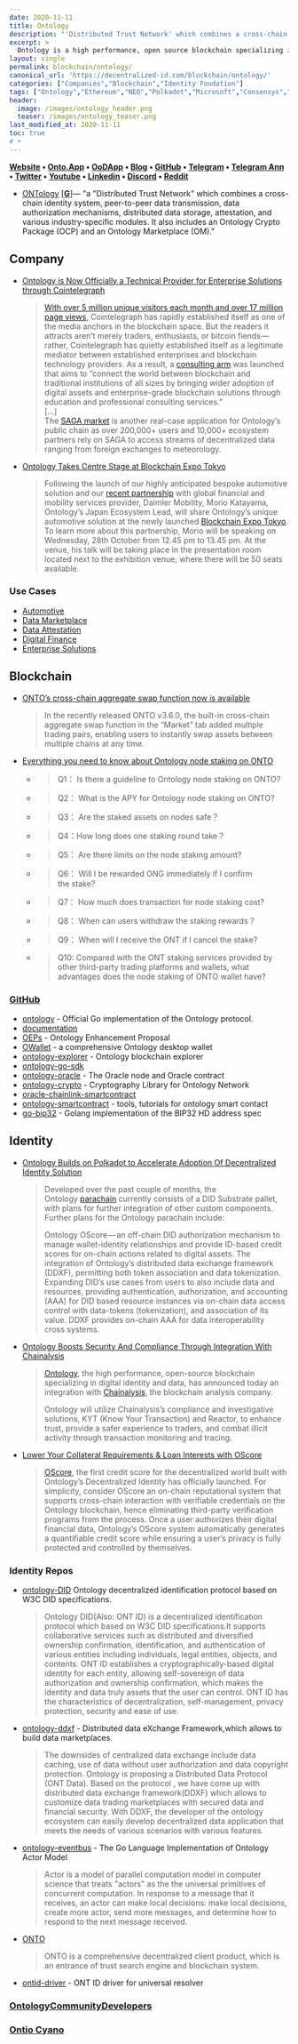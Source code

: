 ```yaml
---
date: 2020-11-11
title: Ontology
description: "'Distributed Trust Network' which combines a cross-chain identity system, peer-to-peer data transmission, data authorization mechanisms, distributed data storage, attestation, and various industry-specific modules."
excerpt: >
  Ontology is a high performance, open source blockchain specializing in digital identity and data. Ontology's unique infrastructure supports robust cross-chain collaboration and Layer 2 scalability, offering businesses the flexibility to design a blockchain that suits their needs. With a suite of decentralized identity and data sharing protocols to enhance speed, security, and trust, Ontology’s features include ONT ID, a mobile digital ID application and DID used throughout the ecosystem, and DDXF, a decentralized data exchange, and collaboration framework.
layout: single
permalink: blockchain/ontology/
canonical_url: 'https://decentralized-id.com/blockchain/ontology/'
categories: ["Companies","Blockchain","Identity Foudation"]
tags: ["Ontology","Ethereum","NEO","Polkadot","Microsoft","Consensys","Blockchain"]
header:
  image: /images/ontology_header.png
  teaser: /images/ontology_teaser.png
last_modified_at: 2020-11-11
toc: true
# •
---
```


**[Website](https://ont.io/) • [Onto.App](https://onto.app) • [OoDApp](https://oodapp.io/) • [Blog](https://medium.com/ontologynetwork) • [GitHub](https://github.com/ontio/) • [Telegram](https://t.me/OntologyNetwork) • [Telegram Ann](https://t.me/OntologyAnnouncements) • [Twitter](https://twitter.com/OntologyNetwork) • [Youtube](https://www.youtube.com/channel/UCXzLZJgDglAWRU0b2GOa7pA) • [Linkedin](https://www.linkedin.com/company/ontology-network-official/) • [Discord](https://discordapp.com/invite/pQRHtbD) • [Reddit](https://www.reddit.com/r/OntologyNetwork/)**

* [ONTology](https://ont.io/) [[**G**](https://github.com/ontio/ontology-DID)]— "a "Distributed Trust Network" which combines a cross-chain identity system, peer-to-peer data transmission, data authorization mechanisms, distributed data storage, attestation, and various industry-specific modules. It also includes an Ontology Crypto Package (OCP) and an Ontology Marketplace (OM)."

## Company

* [Ontology is Now Officially a Technical Provider for Enterprise Solutions through Cointelegraph](https://medium.com/ontologynetwork/ontology-is-now-officially-a-technical-provider-for-enterprise-solutions-through-cointelegraph-80db38c45489)
  > [With over 5 million unique visitors each month and over 17 million page views](https://cointelegraph.com/advertise), Cointelegraph has rapidly established itself as one of the media anchors in the blockchain space. But the readers it attracts aren’t merely traders, enthusiasts, or bitcoin fiends — rather, Cointelegraph has quietly established itself as a legitimate mediator between established enterprises and blockchain technology providers. As a result, a [consulting arm](https://cointelegraph.com/consulting) was launched that aims to “connect the world between blockchain and traditional institutions of all sizes by bringing wider adoption of digital assets and enterprise-grade blockchain solutions through education and professional consulting services.”\
  > [...]\
  > The [SAGA market](https://www.sagamarket.io/) is another real-case application for Ontology’s public chain as over 200,000+ users and 10,000+ ecosystem partners rely on SAGA to access streams of decentralized data ranging from foreign exchanges to meteorology.
* [Ontology Takes Centre Stage at Blockchain Expo Tokyo](https://medium.com/ontologynetwork/ontology-takes-centre-stage-at-blockchain-expo-tokyo-d82a50f8682c)
  > Following the launch of our highly anticipated bespoke automotive solution and our [recent partnership](https://medium.com/ontologynetwork/daimler-mobility-partners-with-ontology-to-leverage-high-performance-technologies-and-transform-b469aa46e671) with global financial and mobility services provider, Daimler Mobility, Morio Katayama, Ontology’s Japan Ecosystem Lead, will share Ontology’s unique automotive solution at the newly launched [Blockchain Expo Tokyo](https://www.bc-expo-at.jp/en-gb.html). To learn more about this partnership, Morio will be speaking on Wednesday, 28th October from 12.45 pm to 13.45 pm. At the venue, his talk will be taking place in the presentation room located next to the exhibition venue, where there will be 50 seats available.

### Use Cases

* [Automotive](https://ont.io/automotive) 
* [Data Marketplace](https://ont.io/marketplace)
* [Data Attestation](https://ont.io/attestation)
* [Digital Finance](https://ont.io/finance)
* [Enterprise Solutions](https://ont.io/Ontology%20Enterprise%20Solutions%20Brochure_July%202020.pdf)


## Blockchain

* [ONTO’s cross-chain aggregate swap function now is available](https://medium.com/ontologynetwork/ontos-cross-chain-aggregate-swap-function-now-is-available-eedd26dab60a)
  > In the recently released ONTO v3.6.0, the built-in cross-chain aggregate swap function in the “Market” tab added multiple trading pairs, enabling users to instantly swap assets between multiple chains at any time.
* [Everything you need to know about Ontology node staking on ONTO](https://medium.com/ontologynetwork/everything-you-need-to-know-about-ontology-node-staking-on-onto-467d0dc71844)
  * > Q1： Is there a guideline to Ontology node staking on ONTO?
  * > Q2： What is the APY for Ontology node staking on ONTO?
  * > Q3： Are the staked assets on nodes safe？
  * > Q4：How long does one staking round take？
  * > Q5： Are there limits on the node staking amount?
  * > Q6： Will I be rewarded ONG immediately if I confirm the stake?
  * > Q7： How much does transaction for node staking cost?
  * > Q8： When can users withdraw the staking rewards？
  * > Q9： When will I receive the ONT if I cancel the stake?
  * > Q10: Compared with the ONT staking services provided by other third-party trading platforms and wallets, what advantages does the node staking of ONTO wallet have?


### [GitHub](https://github.com/ontio/)

* [ontology](https://github.com/ontio/ontology) - Official Go implementation of the Ontology protocol. 
* [documentation](https://github.com/ontio/documentation) 
* [OEPs](https://github.com/ontio/OEPs) - Ontology Enhancement Proposal
* [OWallet](https://github.com/ontio/OWallet/releases) - a comprehensive Ontology desktop wallet
* [ontology-explorer](https://github.com/ontio/ontology-explorer) - Ontology blockchain explorer
* [ontology-go-sdk](https://github.com/ontio/ontology-go-sdk)
* [ontology-oracle](https://github.com/ontio/ontology-oracle) - The Oracle node and Oracle contract
* [ontology-crypto](https://github.com/ontio/ontology-crypto) - Cryptography Library for Ontology Network
* [oracle-chainlink-smartcontract](https://github.com/ontio/oracle-chainlink-smartcontract)
* [ontology-smartcontract](https://github.com/ontio/ontology-smartcontract) - tools, tutorials for ontology smart contact
* [go-bip32](https://github.com/ontio/go-bip32) - Golang implementation of the BIP32 HD address spec

## Identity

* [Ontology Builds on Polkadot to Accelerate Adoption Of Decentralized Identity Solution](https://medium.com/ontologynetwork/ontology-builds-on-polkadot-to-accelerate-adoption-of-decentralized-identity-solution-acf7b8357ee)
  > Developed over the past couple of months, the Ontology [parachain](https://github.com/siovanus/DID-substrate) currently consists of a DID Substrate pallet, with plans for further integration of other custom components. Further plans for the Ontology parachain include:
  >
  > Ontology OScore — an off-chain DID authorization mechanism to manage wallet-identity relationships and provide ID-based credit scores for on-chain actions related to digital assets. The integration of Ontology’s distributed data exchange framework (DDXF), permitting both token association and data tokenization. Expanding DID’s use cases from users to also include data and resources, providing authentication, authorization, and accounting (AAA) for DID based resource instances via on-chain data access control with data-tokens (tokenization), and association of its value. DDXF provides on-chain AAA for data interoperability cross systems.
* [Ontology Boosts Security And Compliance Through Integration With Chainalysis](https://medium.com/ontologynetwork/ontology-boosts-security-and-compliance-through-integration-with-chainalysis-3dfce3c154ec)
  > [Ontology](https://ont.io/), the high performance, open-source blockchain specializing in digital identity and data, has announced today an integration with [Chainalysis](https://www.chainalysis.com/), the blockchain analysis company.
  > 
  > Ontology will utilize Chainalysis’s compliance and investigative solutions, KYT (Know Your Transaction) and Reactor, to enhance trust, provide a safer experience to traders, and combat illicit activity through transaction monitoring and tracing.
* [Lower Your Collateral Requirements & Loan Interests with OScore](https://medium.com/ontologynetwork/lower-your-collateral-requirements-loan-interests-with-oscore-fb2c835a9998)
  > [OScore](https://ocredit.io/), the first credit score for the decentralized world built with Ontology’s Decentralized Identity has officially launched. For simplicity, consider OScore an on-chain reputational system that supports cross-chain interaction with verifiable credentials on the Ontology blockchain, hence eliminating third-party verification programs from the process. Once a user authorizes their digital financial data, Ontology’s OScore system automatically generates a quantifiable credit score while ensuring a user’s privacy is fully protected and controlled by themselves.

### Identity Repos
* [ontology-DID](https://github.com/ontio/ontology-DID) Ontology decentralized identification protocol based on W3C DID specifications.
  > Ontology DID(Also: ONT ID) is a decentralized identification protocol which based on W3C DID specifications.It supports collaborative services such as distributed and diversified ownership confirmation, identification, and authentication of various entities including individuals, legal entities, objects, and contents. ONT ID establishes a cryptographically-based digital identity for each entity, allowing self-sovereign of data authorization and ownership confirmation, which makes the identity and data truly assets that the user can control. ONT ID has the characteristics of decentralization, self-management, privacy protection, security and ease of use.
* [ontology-ddxf](https://github.com/ontio/ontology-ddxf) - Distributed data eXchange Framework,which allows to build data marketplaces.
  > The downsides of centralized data exchange include data caching, use of data without user authorization and data copyright protection. Ontology is proposing a Distributed Data Protocol (ONT Data). Based on the protocol , we have come up with distributed data exchange framework(DDXF) which allows to customize data trading marketplaces with secured data and financial security. With DDXF, the developer of the ontology ecosystem can easily develop decentralized data application that meets the needs of various scenarios with various features.
* [ontology-eventbus](https://github.com/ontio/ontology-eventbus) - The Go Language Implementation of Ontology Actor Model
  > Actor is a model of parallel computation model in computer science that treats "actors" as the the universal primitives of concurrent computation. In response to a message that it receives, an actor can make local decisions: make local decisions, create more actor, send more messages, and determine how to respond to the next message received.
* [ONTO](https://github.com/ontio/ONTO)
  > ONTO is a comprehensive decentralized client product, which is an entrance of trust search engine and blockchain system.
* [ontid-driver](https://github.com/ontio/ontid-driver) - ONT ID driver for universal resolver

### [OntologyCommunityDevelopers](https://github.com/OntologyCommunityDevelopers/) 

### [Ontio Cyano](https://github.com/ontio-cyano/)

